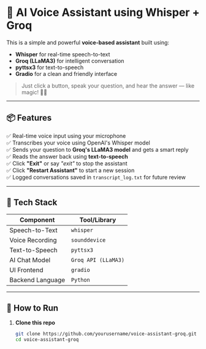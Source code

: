 # 🎤 AI Voice Assistant using Whisper + Groq

This is a simple and powerful **voice-based assistant** built using:

- **Whisper** for real-time speech-to-text
- **Groq (LLaMA3)** for intelligent conversation
- **pyttsx3** for text-to-speech
- **Gradio** for a clean and friendly interface

> Just click a button, speak your question, and hear the answer — like magic! 🧠✨

---

## 📦 Features

✅ Real-time voice input using your microphone  
✅ Transcribes your voice using OpenAI's Whisper model  
✅ Sends your question to **Groq's LLaMA3 model** and gets a smart reply  
✅ Reads the answer back using **text-to-speech**  
✅ Click **"Exit"** or say _"exit"_ to stop the assistant  
✅ Click **"Restart Assistant"** to start a new session  
✅ Logged conversations saved in `transcript_log.txt` for future review  

---

## 🧰 Tech Stack

| Component        | Tool/Library       |
|------------------|--------------------|
| Speech-to-Text   | `whisper`          |
| Voice Recording  | `sounddevice`      |
| Text-to-Speech   | `pyttsx3`          |
| AI Chat Model    | `Groq API (LLaMA3)`|
| UI Frontend      | `gradio`           |
| Backend Language | `Python`           |

---

## 🚀 How to Run

1. **Clone this repo**  
   ```bash
   git clone https://github.com/yourusername/voice-assistant-groq.git
   cd voice-assistant-groq
